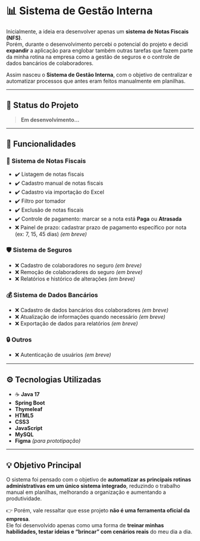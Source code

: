 # 📊 Sistema de Gestão Interna

Inicialmente, a ideia era desenvolver apenas um **sistema de Notas Fiscais (NFS)**.  
Porém, durante o desenvolvimento percebi o potencial do projeto e decidi **expandir** a aplicação para englobar também outras tarefas que fazem parte da minha rotina na empresa como a gestão de seguros e o controle de dados bancários de colaboradores.  

Assim nasceu o **Sistema de Gestão Interna**, com o objetivo de centralizar e automatizar processos que antes eram feitos manualmente em planilhas.

---

## 🚧 Status do Projeto
> **Em desenvolvimento...**

---

## 🎯 Funcionalidades

### 📄 Sistema de Notas Fiscais
- ✔️ Listagem de notas fiscais  
- ✔️ Cadastro manual de notas fiscais  
- ✔️ Cadastro via importação do Excel  
- ✔️ Filtro por tomador  
- ✔️ Exclusão de notas fiscais  
- ✔️ Controle de pagamento: marcar se a nota está **Paga** ou **Atrasada**  
- ❌ Painel de prazo: cadastrar prazo de pagamento específico por nota (ex: 7, 15, 45 dias) *(em breve)*  

### 🛡️ Sistema de Seguros
- ❌ Cadastro de colaboradores no seguro  *(em breve)*  
- ❌ Remoção de colaboradores do seguro  *(em breve)*  
- ❌ Relatórios e histórico de alterações *(em breve)*  

### 💰 Sistema de Dados Bancários
- ❌ Cadastro de dados bancários dos colaboradores  *(em breve)*  
- ❌ Atualização de informações quando necessário  *(em breve)*  
- ❌ Exportação de dados para relatórios *(em breve)*  

### 🔒 Outros
- ❌ Autenticação de usuários *(em breve)*  

---

## ⚙️ Tecnologias Utilizadas

- ☕ **Java 17**  
- **Spring Boot**  
- **Thymeleaf**  
- **HTML5**  
- **CSS3**  
- **JavaScript**  
- **MySQL**  
- **Figma** *(para prototipação)*  

---

## 💡 Objetivo Principal
O sistema foi pensado com o objetivo de **automatizar as principais rotinas administrativas em um único sistema integrado**, reduzindo o trabalho manual em planilhas, melhorando a organização e aumentando a produtividade.  

👉 Porém, vale ressaltar que esse projeto **não é uma ferramenta oficial da empresa**.  
Ele foi desenvolvido apenas como uma forma de **treinar minhas habilidades, testar ideias e “brincar” com cenários reais** do meu dia a dia.

